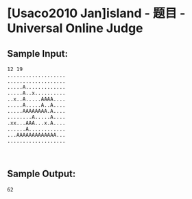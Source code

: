 # [Usaco2010 Jan]island - 题目 - Universal Online Judge


## Sample Input: 
```
12 19
...................
...................
.....A.............
.....A..x..........
..x..A.....AAAA....
.....A.....A..A....
.....AAAAAAAA.A....
........A.....A....
.xx...AAA...x.A....
......A............
...AAAAAAAAAAAAA...
...................



```

## Sample Output: 
```
62

```
